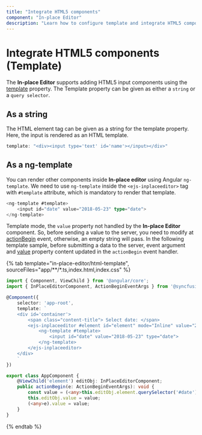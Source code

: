 ```yaml
---
title: "Integrate HTML5 components"
component: "In-place Editor"
description: "Learn how to configure template and integrate HTML5 components, get and pass a modified value to the server in the Essential JS 2 In-place Editor component."
---
```


# Integrate HTML5 components (Template)

The **In-place Editor** supports adding HTML5 input components using the [template](../api/inplace-editor/#template) property. The Template property can be given as either a `string` or a `query selector`.

## As a string

The HTML element tag can be given as a string for the template property. Here, the input is rendered as an HTML template.

```typescript
template: "<div><input type='text' id='name'></input></div>"

```

## As a ng-template

You can render other components inside **In-place editor** using Angular `ng-template`. We need to use `ng-template` inside the `<ejs-inplaceeditor>` tag with `#template` attribute, which is mandatory to render that template.

```typescript
<ng-template #template>
    <input id="date" value="2018-05-23" type="date">
</ng-template>

```

Template mode, the `value` property not handled by the **In-place Editor** component. So, before sending a value to the server, you need to modify at [actionBegin](../api/inplace-editor/#actionbegin) event, otherwise, an empty string will pass. In the following template sample, before submitting a data to the server, event argument and [value](../api/inplace-editor/#value) property content updated in the `actionBegin` event handler.

{% tab template="in-place-editor/html-template", sourceFiles="app/**/*.ts,index.html,index.css" %}

```typescript
import { Component, ViewChild } from '@angular/core';
import { InPlaceEditorComponent, ActionBeginEventArgs } from '@syncfusion/ej2-angular-inplace-editor';

@Component({
    selector: 'app-root',
    template: `
    <div id='container'>
        <span class="content-title"> Select date: </span>
        <ejs-inplaceeditor #element id="element" mode="Inline" value="2018-05-23" (actionBegin)="actionBegin($event)">
            <ng-template #template>
                <input id="date" value="2018-05-23" type="date">
            </ng-template>
        </ejs-inplaceeditor>
    </div>
    `
})

export class AppComponent {
    @ViewChild('element') editObj: InPlaceEditorComponent;
    public actionBegin(e: ActionBeginEventArgs): void {
        const value = (<any>this.editObj.element.querySelector('#date')).value;
        this.editObj.value = value;
        (<any>e).value = value;
    }
}

```

{% endtab %}